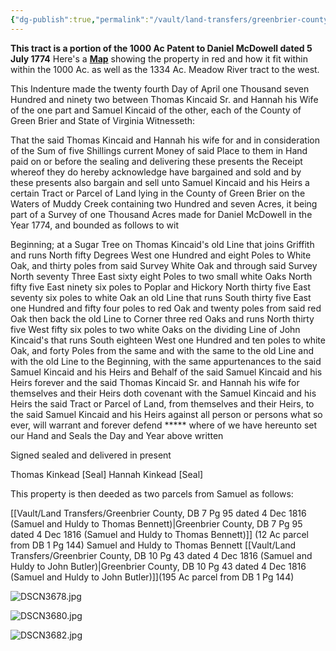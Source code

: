 ```yaml
---
{"dg-publish":true,"permalink":"/vault/land-transfers/greenbrier-county-db-1-pg-144-dated-24-apr-1792-thomas-and-hannah-to-samuel/","tags":["Thomas-Kincaid","Samuel-Kincaid","Hannah-Tincher","Meadow-River","greenbrier"]}
---
```


**This tract is a portion of the 1000 Ac Patent to Daniel McDowell dated 5 July 1774**
Here's a **[Map](https://drive.google.com/open?id=1Ovf8lrLFB4BTWTWKfye1fDldFYQ&usp=sharing)** showing the property in red and how it fit within within the 1000 Ac. as well as the 1334 Ac. Meadow River tract to the west.

This Indenture made the twenty fourth Day of April one Thousand seven Hundred and ninety two between Thomas Kincaid Sr. and Hannah his Wife of the one part and Samuel Kincaid of the other, each of the County of Green Brier and State of Virginia Witnesseth:

That the said Thomas Kincaid and Hannah his wife for and in consideration of the Sum of five Shillings current Money of said Place to them in Hand paid on or before the sealing and delivering these presents the Receipt whereof they do hereby acknowledge have bargained and sold and by these presents also bargain and sell unto Samuel Kincaid and his Heirs a certain Tract or Parcel of Land lying in the County of Green Brier on the Waters of Muddy Creek containing two Hundred and seven Acres, it being part of a Survey of one Thousand Acres made for Daniel McDowell in the Year 1774, and bounded as follows to wit

Beginning; at a Sugar Tree on Thomas Kincaid's old Line that joins Griffith and runs North fifty Degrees West one Hundred and eight Poles to White Oak, and thirty poles from said Survey White Oak and through said Survey North seventy Three East sixty eight Poles to two small white Oaks North fifty five East ninety six poles to Poplar and Hickory North thirty five East seventy six poles to white Oak an old Line that runs South thirty five East one Hundred and fifty four poles to red Oak and twenty poles from said red Oak then back the old Line to Corner three red Oaks and runs North thirty five West fifty six poles to two white Oaks on the dividing Line of John Kincaid's that runs South eighteen West one Hundred and ten poles to white Oak, and forty Poles from the same and with the same to the old Line and with the old Line to the Beginning, with the same appurtenances to the said Samuel Kincaid and his Heirs and Behalf of the said Samuel Kincaid and his Heirs forever and the said Thomas Kincaid Sr. and Hannah his wife for themselves and their Heirs doth covenant with the Samuel Kincaid and his Heirs the said Tract or Parcel of Land, from themselves and their Heirs, to the said Samuel Kincaid and his Heirs against all person or persons what so ever, will warrant and forever defend \*\*\*\*\* where of we have hereunto set our Hand and Seals the Day and Year above written

Signed sealed and delivered
in present

Thomas Kinkead \[Seal\]
Hannah Kinkead \[Seal\]

This property is then deeded as two parcels from Samuel as follows:

[[Vault/Land Transfers/Greenbrier County, DB 7 Pg 95 dated 4 Dec 1816 (Samuel and Huldy to Thomas Bennett)\|Greenbrier County, DB 7 Pg 95 dated 4 Dec 1816 (Samuel and Huldy to Thomas Bennett)]] (12 Ac parcel from DB 1 Pg 144) Samuel and Huldy to Thomas Bennett
[[Vault/Land Transfers/Greenbrier County, DB 10 Pg 43 dated 4 Dec 1816 (Samuel and Huldy to John Butler)\|Greenbrier County, DB 10 Pg 43 dated 4 Dec 1816 (Samuel and Huldy to John Butler)]](195 Ac parcel from DB 1 Pg 144)

![DSCN3678.jpg](/img/user/assets/DSCN3678.jpg)

![DSCN3680.jpg](/img/user/assets/DSCN3680.jpg)

![DSCN3682.jpg](/img/user/assets/DSCN3682.jpg)
